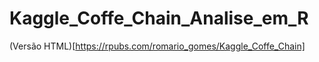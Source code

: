 # Kaggle_Coffe_Chain_Analise_em_R

(Versão HTML)[https://rpubs.com/romario_gomes/Kaggle_Coffe_Chain]
